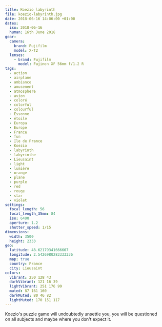 ```yaml
---
title: Koezio labyrinth
file: koezio-labyrinth.jpg
date: 2018-06-16 14:06:00 +01:00
dates:
  iso: 2018-06-16
  human: 16th June 2018
gear:
  camera:
    brand: Fujifilm
    model: X-T2
  lenses:
    - brand: Fujifilm
      model: Fujinon XF 56mm f/1.2 R
tags:
  - action
  - airplane
  - ambiance
  - amusement
  - atmosphere
  - avion
  - coloré
  - colorful
  - colourful
  - Essonne
  - étoile
  - Europa
  - Europe
  - France
  - fun
  - Ile de France
  - Koezio
  - labyrinth
  - labyrinthe
  - Lieusaint
  - light
  - lumière
  - orange
  - plane
  - purple
  - red
  - rouge
  - star
  - violet
settings:
  focal_length: 56
  focal_length_35mm: 84
  iso: 6400
  aperture: 1.2
  shutter_speed: 1/15
dimensions:
  width: 3500
  height: 2333
geo:
  latitude: 48.62179341666667
  longitude: 2.5426980283333336
  map: true
  country: France
  city: Lieusaint
colors:
  vibrant: 250 128 43
  darkVibrant: 121 16 39
  lightVibrant: 251 176 99
  muted: 87 161 160
  darkMuted: 80 46 82
  lightMuted: 170 151 117
---
```


Koezio's puzzle game will undoubtedly unsettle you, you will be questioned on all subjects and maybe where you don't expect it.
